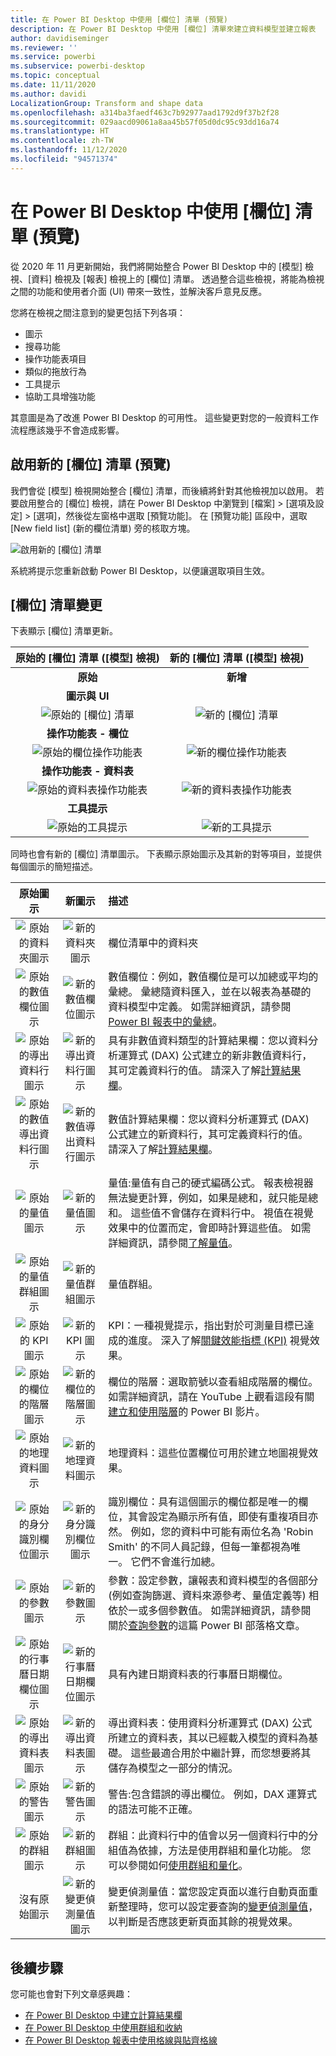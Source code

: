 ```yaml
---
title: 在 Power BI Desktop 中使用 [欄位] 清單 (預覽)
description: 在 Power BI Desktop 中使用 [欄位] 清單來建立資料模型並建立報表
author: davidiseminger
ms.reviewer: ''
ms.service: powerbi
ms.subservice: powerbi-desktop
ms.topic: conceptual
ms.date: 11/11/2020
ms.author: davidi
LocalizationGroup: Transform and shape data
ms.openlocfilehash: a314ba3faedf463c7b92977aad1792d9f37b2f28
ms.sourcegitcommit: 029aacd09061a8aa45b57f05d0dc95c93dd16a74
ms.translationtype: HT
ms.contentlocale: zh-TW
ms.lasthandoff: 11/12/2020
ms.locfileid: "94571374"
---
```

# <a name="using-the-field-list-in-power-bi-desktop-preview"></a>在 Power BI Desktop 中使用 [欄位] 清單 (預覽)

從 2020 年 11 月更新開始，我們將開始整合 Power BI Desktop 中的 [模型] 檢視、[資料] 檢視及 [報表] 檢視上的 [欄位] 清單。 透過整合這些檢視，將能為檢視之間的功能和使用者介面 (UI) 帶來一致性，並解決客戶意見反應。

您將在檢視之間注意到的變更包括下列各項：

* 圖示
* 搜尋功能
* 操作功能表項目
* 類似的拖放行為
* 工具提示
* 協助工具增強功能

其意圖是為了改進 Power BI Desktop 的可用性。 這些變更對您的一般資料工作流程應該幾乎不會造成影響。

## <a name="enabling-the-new-field-list-preview"></a>啟用新的 [欄位] 清單 (預覽)

我們會從 [模型] 檢視開始整合 [欄位] 清單，而後續將針對其他檢視加以啟用。 若要啟用整合的 [欄位] 檢視，請在 Power BI Desktop 中瀏覽到 [檔案] > [選項及設定] > [選項]，然後從左窗格中選取 [預覽功能]。 在 [預覽功能] 區段中，選取 [New field list] \(新的欄位清單\) 旁的核取方塊。

![啟用新的 [欄位] 清單](media/desktop-field-list/field-list-01.png)

系統將提示您重新啟動 Power BI Desktop，以便讓選取項目生效。

## <a name="field-list-changes"></a>[欄位] 清單變更

下表顯示 [欄位] 清單更新。 


|**原始的 [欄位] 清單 ([模型] 檢視)**  | **新的 [欄位] 清單 ([模型] 檢視)**  |
|:---------:|:---------:|
|**原始** |**新增** |
|**圖示與 UI**       ||
|![原始的 [欄位] 清單](media/desktop-field-list/field-list-01a.png)     |![新的 [欄位] 清單](media/desktop-field-list/field-list-01b.png)    |
|**操作功能表 - 欄位**       ||
|![原始的欄位操作功能表](media/desktop-field-list/field-list-02a.png)     |![新的欄位操作功能表](media/desktop-field-list/field-list-02b.png)    |
|**操作功能表 - 資料表**       ||
|![原始的資料表操作功能表](media/desktop-field-list/field-list-03a.png)     |![新的資料表操作功能表](media/desktop-field-list/field-list-03b.png)    |
|**工具提示**       ||
|![原始的工具提示](media/desktop-field-list/field-list-04a.png)     |![新的工具提示](media/desktop-field-list/field-list-04b.png)    |

同時也會有新的 [欄位] 清單圖示。 下表顯示原始圖示及其新的對等項目，並提供每個圖示的簡短描述。 


|原始圖示  |新圖示  |描述  |
|:---------:|:---------:|:---------|
|![原始的資料夾圖示](media/desktop-field-list/field-list-05a.png)     |![新的資料夾圖示](media/desktop-field-list/field-list-05b.png)           |欄位清單中的資料夾         |
|![原始的數值欄位圖示](media/desktop-field-list/field-list-06a.png)     |![新的數值欄位圖示](media/desktop-field-list/field-list-06b.png)         |數值欄位：例如，數值欄位是可以加總或平均的彙總。 彙總隨資料匯入，並在以報表為基礎的資料模型中定義。 如需詳細資訊，請參閱 [Power BI 報表中的彙總](../create-reports/service-aggregates.md)。         |
|![原始的導出資料行圖示](media/desktop-field-list/field-list-07a.png)     |![新的導出資料行圖示](media/desktop-field-list/field-list-07b.png)         |具有非數值資料類型的計算結果欄：您以資料分析運算式 (DAX) 公式建立的新非數值資料行，其可定義資料行的值。 請深入了解[計算結果欄](desktop-calculated-columns.md)。        |
|![原始的數值導出資料行圖示](media/desktop-field-list/field-list-08a.png)     |![新的數值導出資料行圖示](media/desktop-field-list/field-list-08b.png)          |數值計算結果欄：您以資料分析運算式 (DAX) 公式建立的新資料行，其可定義資料行的值。 請深入了解[計算結果欄](desktop-calculated-columns.md)。         |
|![原始的量值圖示](media/desktop-field-list/field-list-09a.png)     |![新的量值圖示](media/desktop-field-list/field-list-09b.png)          |量值:量值有自己的硬式編碼公式。 報表檢視器無法變更計算，例如，如果是總和，就只能是總和。 這些值不會儲存在資料行中。 視值在視覺效果中的位置而定，會即時計算這些值。 如需詳細資訊，請參閱[了解量值](desktop-measures.md)。         |
|![原始的量值群組圖示](media/desktop-field-list/field-list-10a.png)     |![新的量值群組圖示](media/desktop-field-list/field-list-10b.png)         |量值群組。         |
|![原始的 KPI 圖示](media/desktop-field-list/field-list-11a.png)     |![新的 KPI 圖示](media/desktop-field-list/field-list-11b.png)         |KPI：一種視覺提示，指出對於可測量目標已達成的進度。 深入了解[關鍵效能指標 (KPI)](../visuals/power-bi-visualization-kpi.md) 視覺效果。         |
|![原始的欄位的階層圖示](media/desktop-field-list/field-list-12a.png)     |![新的欄位的階層圖示](media/desktop-field-list/field-list-12b.png)           |欄位的階層：選取箭號以查看組成階層的欄位。 如需詳細資訊，請在 YouTube 上觀看這段有關[建立和使用階層](https://www.youtube.com/watch?v=q8WDUAiTGeU)的 Power BI 影片。         |
|![原始的地理資料圖示](media/desktop-field-list/field-list-13a.png)     |![新的地理資料圖示](media/desktop-field-list/field-list-13b.png)         |地理資料：這些位置欄位可用於建立地圖視覺效果。         |
|![原始的身分識別欄位圖示](media/desktop-field-list/field-list-14a.png)     |![新的身分識別欄位圖示](media/desktop-field-list/field-list-14b.png)          |識別欄位：具有這個圖示的欄位都是唯一的欄位，其會設定為顯示所有值，即使有重複項目亦然。 例如，您的資料中可能有兩位名為 'Robin Smith' 的不同人員記錄，但每一筆都視為唯一。 它們不會進行加總。         |
|![原始的參數圖示](media/desktop-field-list/field-list-15a.png)     |![新的參數圖示](media/desktop-field-list/field-list-15b.png)          |參數：設定參數，讓報表和資料模型的各個部分 (例如查詢篩選、資料來源參考、量值定義等) 相依於一或多個參數值。 如需詳細資訊，請參閱關於[查詢參數](https://powerbi.microsoft.com/blog/deep-dive-into-query-parameters-and-power-bi-templates/)的這篇 Power BI 部落格文章。         |
|![原始的行事曆日期欄位圖示](media/desktop-field-list/field-list-16a.png)     |![新的行事曆日期欄位圖示](media/desktop-field-list/field-list-16b.png)         |具有內建日期資料表的行事曆日期欄位。         |
|![原始的導出資料表圖示](media/desktop-field-list/field-list-17a.png)     |![新的導出資料表圖示](media/desktop-field-list/field-list-17b.png)          |導出資料表：使用資料分析運算式 (DAX) 公式所建立的資料表，其以已經載入模型的資料為基礎。 這些最適合用於中繼計算，而您想要將其儲存為模型之一部分的情況。         |
|![原始的警告圖示](media/desktop-field-list/field-list-18a.png)     |![新的警告圖示](media/desktop-field-list/field-list-18b.png)         |警告:包含錯誤的導出欄位。 例如，DAX 運算式的語法可能不正確。         |
|![原始的群組圖示](media/desktop-field-list/field-list-19a.png)     |![新的群組圖示](media/desktop-field-list/field-list-19b.png)         |群組：此資料行中的值會以另一個資料行中的分組值為依據，方法是使用群組和量化功能。 您可以參閱如何[使用群組和量化](../create-reports/desktop-grouping-and-binning.md)。         |
| 沒有原始圖示    |![新的變更偵測量值圖示](media/desktop-field-list/field-list-20b.png)          |變更偵測量值：當您設定頁面以進行自動頁面重新整理時，您可以設定要查詢的[變更偵測量值](../create-reports/desktop-grouping-and-binning.md)，以判斷是否應該更新頁面其餘的視覺效果。         |


## <a name="next-steps"></a>後續步驟

您可能也會對下列文章感興趣：

* [在 Power BI Desktop 中建立計算結果欄](desktop-calculated-columns.md)
* [在 Power BI Desktop 中使用群組和收納](../create-reports/desktop-grouping-and-binning.md)
* [在 Power BI Desktop 報表中使用格線與貼齊格線](../create-reports/desktop-gridlines-snap-to-grid.md)

